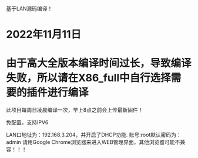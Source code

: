 基于LAN源码编译！

# 2022年11月11日
# 由于高大全版本编译时间过长，导致编译失败，所以请在X86_full中自行选择需要的插件进行编译

此项目每周日凌晨编译一次，早上8点之前会上传最新固件！

免配置，支持IPV6

LAN口地址为：192.168.3.204，并开启了DHCP功能.
账号:root默认密码为：admin
请用Google Chrome浏览器来进入WEB管理界面，其他浏览器可能不兼容！！！
